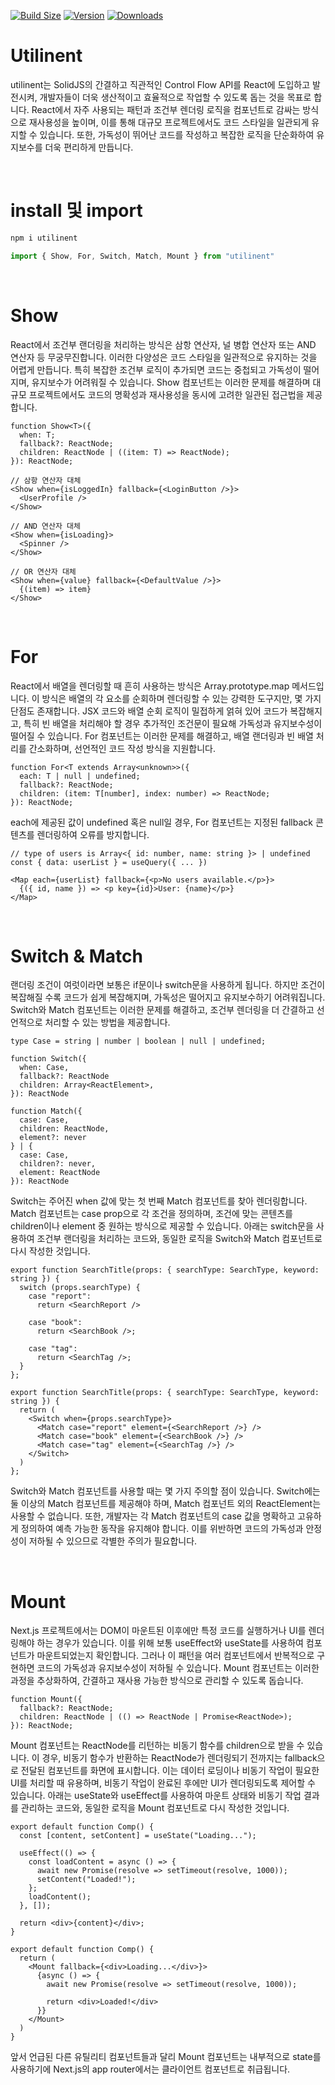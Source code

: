 [![Build Size](https://img.shields.io/bundlephobia/minzip/utilinent?label=bundle%20size&style=flat&colorA=000000&colorB=000000)](https://bundlephobia.com/result?p=utilinent)
[![Version](https://img.shields.io/npm/v/utilinent?style=flat&colorA=000000&colorB=000000)](https://www.npmjs.com/package/utilinent)
[![Downloads](https://img.shields.io/npm/dt/utilinent.svg?style=flat&colorA=000000&colorB=000000)](https://www.npmjs.com/package/utilinent)

# Utilinent

utilinent는 SolidJS의 간결하고 직관적인 Control Flow API를 React에 도입하고 발전시켜, 개발자들이 더욱 생산적이고 효율적으로 작업할 수 있도록 돕는 것을 목표로 합니다. React에서 자주 사용되는 패턴과 조건부 렌더링 로직을 컴포넌트로 감싸는 방식으로 재사용성을 높이며, 이를 통해 대규모 프로젝트에서도 코드 스타일을 일관되게 유지할 수 있습니다. 또한, 가독성이 뛰어난 코드를 작성하고 복잡한 로직을 단순화하여 유지보수를 더욱 편리하게 만듭니다.

&nbsp;

# install 및 import 

```ts
npm i utilinent
```
```ts
import { Show, For, Switch, Match, Mount } from "utilinent"
```

&nbsp;

# Show

React에서 조건부 랜더링을 처리하는 방식은 삼항 연산자, 널 병합 연산자 또는 AND 연산자 등 무궁무진합니다. 이러한 다양성은 코드 스타일을 일관적으로 유지하는 것을 어렵게 만듭니다. 특히 복잡한 조건부 로직이 추가되면 코드는 중첩되고 가독성이 떨어지며, 유지보수가 어려워질 수 있습니다. Show 컴포넌트는 이러한 문제를 해결하며 대규모 프로젝트에서도 코드의 명확성과 재사용성을 동시에 고려한 일관된 접근법을 제공합니다.

```tsx
function Show<T>({
  when: T;
  fallback?: ReactNode;
  children: ReactNode | ((item: T) => ReactNode);
}): ReactNode;
```
```tsx
// 삼항 연산자 대체
<Show when={isLoggedIn} fallback={<LoginButton />}>
  <UserProfile />
</Show>
 
// AND 연산자 대체
<Show when={isLoading}>
  <Spinner />
</Show>
 
// OR 연산자 대체
<Show when={value} fallback={<DefaultValue />}>
  {(item) => item}
</Show>
```

&nbsp;

# For 
React에서 배열을 렌더링할 때 흔히 사용하는 방식은 Array.prototype.map 메서드입니다. 이 방식은 배열의 각 요소를 순회하며 렌더링할 수 있는 강력한 도구지만, 몇 가지 단점도 존재합니다. JSX 코드와 배열 순회 로직이 밀접하게 얽혀 있어 코드가 복잡해지고, 특히 빈 배열을 처리해야 할 경우 추가적인 조건문이 필요해 가독성과 유지보수성이 떨어질 수 있습니다. For 컴포넌트는 이러한 문제를 해결하고, 배열 랜더링과 빈 배열 처리를 간소화하며, 선언적인 코드 작성 방식을 지원합니다.

```tsx
function For<T extends Array<unknown>>({
  each: T | null | undefined; 
  fallback?: ReactNode;
  children: (item: T[number], index: number) => ReactNode;
}): ReactNode;
```

each에 제공된 값이 undefined 혹은 null일 경우, For 컴포넌트는 지정된 fallback 콘텐츠를 렌더링하여 오류를 방지합니다.

```tsx
// type of users is Array<{ id: number, name: string }> | undefined
const { data: userList } = useQuery({ ... })
 
<Map each={userList} fallback={<p>No users available.</p>}>
  {({ id, name }) => <p key={id}>User: {name}</p>}
</Map>
```

&nbsp;

# Switch & Match

랜더링 조건이 여럿이라면 보통은 if문이나 switch문을 사용하게 됩니다. 하지만 조건이 복잡해질 수록 코드가 쉽게 복잡해지며, 가독성은 떨어지고 유지보수하기 어려워집니다. Switch와 Match 컴포넌트는 이러한 문제를 해결하고, 조건부 렌더링을 더 간결하고 선언적으로 처리할 수 있는 방법을 제공합니다.

```tsx
type Case = string | number | boolean | null | undefined;
 
function Switch({
  when: Case,
  fallback?: ReactNode
  children: Array<ReactElement>,
}): ReactNode
 
function Match({
  case: Case,
  children: ReactNode,
  element?: never
} | {
  case: Case,
  children?: never,
  element: ReactNode
}): ReactNode
```

Switch는 주어진 when 값에 맞는 첫 번째 Match 컴포넌트를 찾아 렌더링합니다. Match 컴포넌트는 case prop으로 각 조건을 정의하며, 조건에 맞는 콘텐츠를 children이나 element 중 원하는 방식으로 제공할 수 있습니다. 아래는 switch문을 사용하여 조건부 랜더링을 처리하는 코드와, 동일한 로직을 Switch와 Match 컴포넌트로 다시 작성한 것입니다.

```tsx
export function SearchTitle(props: { searchType: SearchType, keyword: string }) {
  switch (props.searchType) {
    case "report":
      return <SearchReport />
 
    case "book":
      return <SearchBook />;
 
    case "tag":
      return <SearchTag />;
  }
};
```
```tsx
export function SearchTitle(props: { searchType: SearchType, keyword: string }) {
  return (
    <Switch when={props.searchType}>
      <Match case="report" element={<SearchReport />} />
      <Match case="book" element={<SearchBook />} />
      <Match case="tag" element={<SearchTag />} />
    </Switch>
  )
};
```

Switch와 Match 컴포넌트를 사용할 때는 몇 가지 주의할 점이 있습니다. Switch에는 둘 이상의 Match 컴포넌트를 제공해야 하며, Match 컴포넌트 외의 ReactElement는 사용할 수 없습니다. 또한, 개발자는 각 Match 컴포넌트의 case 값을 명확하고 고유하게 정의하여 예측 가능한 동작을 유지해야 합니다. 이를 위반하면 코드의 가독성과 안정성이 저하될 수 있으므로 각별한 주의가 필요합니다.

&nbsp;

# Mount

Next.js 프로젝트에서는 DOM이 마운트된 이후에만 특정 코드를 실행하거나 UI를 렌더링해야 하는 경우가 있습니다. 이를 위해 보통 useEffect와 useState를 사용하여 컴포넌트가 마운트되었는지 확인합니다. 그러나 이 패턴을 여러 컴포넌트에서 반복적으로 구현하면 코드의 가독성과 유지보수성이 저하될 수 있습니다. Mount 컴포넌트는 이러한 과정을 추상화하여, 간결하고 재사용 가능한 방식으로 관리할 수 있도록 돕습니다.

```tsx
function Mount({
  fallback?: ReactNode;
  children: ReactNode | (() => ReactNode | Promise<ReactNode>);
}): ReactNode;
```

Mount 컴포넌트는 ReactNode를 리턴하는 비동기 함수를 children으로 받을 수 있습니다. 이 경우, 비동기 함수가 반환하는 ReactNode가 렌더링되기 전까지는 fallback으로 전달된 컴포넌트를 화면에 표시합니다. 이는 데이터 로딩이나 비동기 작업이 필요한 UI를 처리할 때 유용하며, 비동기 작업이 완료된 후에만 UI가 렌더링되도록 제어할 수 있습니다. 아래는 useState와 useEffect를 사용하여 마운트 상태와 비동기 작업 결과를 관리하는 코드와, 동일한 로직을 Mount 컴포넌트로 다시 작성한 것입니다.

```tsx
export default function Comp() {
  const [content, setContent] = useState("Loading...");
   
  useEffect(() => {
    const loadContent = async () => {
      await new Promise(resolve => setTimeout(resolve, 1000));
      setContent("Loaded!");
    };
    loadContent();
  }, []);
   
  return <div>{content}</div>;
}
```

```tsx
export default function Comp() {
  return (
    <Mount fallback={<div>Loading...</div>}>
      {async () => {
        await new Promise(resolve => setTimeout(resolve, 1000));
      
        return <div>Loaded!</div>
      }}
    </Mount>
  )
}
```

앞서 언급된 다른 유틸리티 컴포넌트들과 달리 Mount 컴포넌트는 내부적으로 state를 사용하기에 Next.js의 app router에서는 클라이언트 컴포넌트로 취급됩니다.
